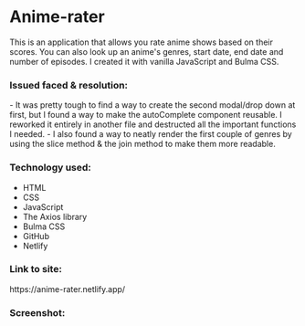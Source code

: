 # Anime-rater

This is an application that allows you rate anime shows based on their scores. You can also look up an anime's genres, start date, end date and number of episodes. I created it with vanilla JavaScript and Bulma CSS.

<h3>Issued faced & resolution:</h3>
-  It was pretty tough to find a way to create the second modal/drop down at first, but I found a way to make the autoComplete component reusable. I reworked it entirely in another file and destructed all the important functions I needed.
-  I also found a way to neatly render the first couple of genres by using the slice method & the join method to make them more readable.

<h3>Technology used:</h3>

- HTML
- CSS
- JavaScript
- The Axios library
- Bulma CSS
- GitHub
- Netlify

<h3>Link to site:</h3>
https://anime-rater.netlify.app/


<h3>Screenshot:</h3>
